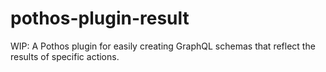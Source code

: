 # pothos-plugin-result
WIP: A Pothos plugin for easily creating GraphQL schemas that reflect the results of specific actions.
